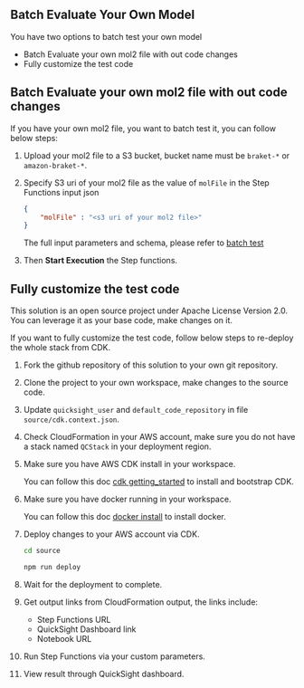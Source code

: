 ## Batch Evaluate Your Own Model

You have two options to batch test your own model

- Batch Evaluate your own mol2 file with out code changes
- Fully customize the test code

## Batch Evaluate your own mol2 file with out code changes

If you have your own mol2 file, you want to batch test it, you can follow below steps:

1. Upload your mol2 file to a S3 bucket, bucket name must be `braket-*` or `amazon-braket-*`.

1. Specify S3 uri of your mol2 file as the value of `molFile` in the Step Functions input json

    ```json
    {
        "molFile" : "<s3 uri of your mol2 file>"
    }   
    ```

    The full input parameters and schema, please refer to [batch test](./batch-test.md)

1. Then **Start Execution** the Step functions.

## Fully customize the test code

This solution is an open source project under Apache License Version 2.0. You can leverage it as your base code, make changes on it.

If you want to fully customize the test code, follow below steps to re-deploy the whole stack from CDK.

1. Fork the github repository of this solution to your own git repository.

1. Clone the project to your own workspace, make changes to the source code.

1. Update `quicksight_user` and `default_code_repository` in file `source/cdk.context.json`.

1. Check CloudFormation in your AWS account, make sure you do not have a stack named `QCStack` in your deployment region.

1. Make sure you have AWS CDK install in your workspace.

    You can follow this doc [cdk getting_started](https://docs.aws.amazon.com/cdk/v2/guide/getting_started.html) to install and bootstrap CDK.

1. Make sure you have docker running in your workspace.

    You can follow this doc [docker install](https://docs.docker.com/engine/install/) to install docker.

1. Deploy changes to your AWS account via CDK.

   ```sh
   cd source

   npm run deploy

   ```

1. Wait for the deployment to complete.

1. Get output links from CloudFormation output, the links include:
   - Step Functions URL
   - QuickSight Dashboard link
   - Notebook URL

1. Run Step Functions via your custom parameters.

1. View result through QuickSight dashboard.
